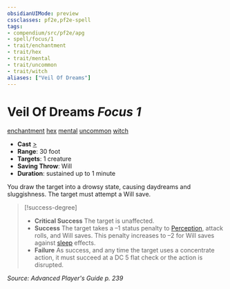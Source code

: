 ```yaml
---
obsidianUIMode: preview
cssclasses: pf2e,pf2e-spell
tags:
- compendium/src/pf2e/apg
- spell/focus/1
- trait/enchantment
- trait/hex
- trait/mental
- trait/uncommon
- trait/witch
aliases: ["Veil Of Dreams"]
---
```

# Veil Of Dreams *Focus 1*   
[enchantment](rules/traits/enchantment.md "Enchantment School Trait")  [hex](rules/traits/hex-apg.md "Hex Combat Trait")  [mental](rules/traits/mental.md "Mental Effect Trait")  [uncommon](rules/traits/uncommon.md "Uncommon Rarity Trait")  [witch](rules/traits/witch-apg.md "Witch Class Trait")  

- **Cast** [>](rules/core-rulebook/chapter-9-playing-the-game.md#Actions "Single Action") 
- **Range**: 30 foot
- **Targets**: 1 creature
- **Saving Throw**: Will
- **Duration**: sustained up to 1 minute

You draw the target into a drowsy state, causing daydreams and sluggishness. The target must attempt a Will save.

> [!success-degree] 
> - **Critical Success** The target is unaffected.
> - **Success** The target takes a –1 status penalty to [Perception](compendium/skills.md#Perception), attack rolls, and Will saves. This penalty increases to –2 for Will saves against [sleep](rules/traits/sleep.md "Sleep Effect Trait") effects.
> - **Failure** As success, and any time the target uses a concentrate action, it must succeed at a DC 5 flat check or the action is disrupted.

*Source: Advanced Player's Guide p. 239*